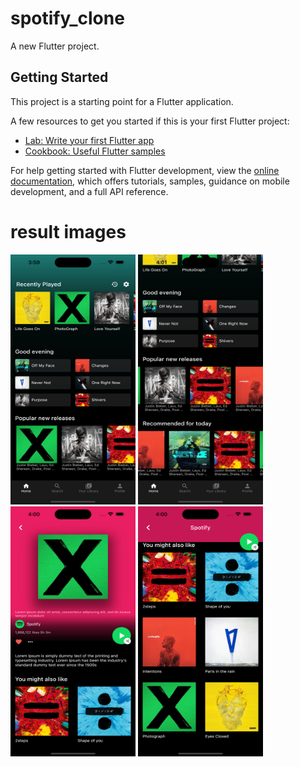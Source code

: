 # spotify_clone

A new Flutter project.

## Getting Started

This project is a starting point for a Flutter application.

A few resources to get you started if this is your first Flutter project:

- [Lab: Write your first Flutter app](https://docs.flutter.dev/get-started/codelab)
- [Cookbook: Useful Flutter samples](https://docs.flutter.dev/cookbook)

For help getting started with Flutter development, view the
[online documentation](https://docs.flutter.dev/), which offers tutorials,
samples, guidance on mobile development, and a full API reference.

# result images

<img width="200" height="400" src="image/main_page.png">
<img width="200" height="400" src="image/main_page2.png">
<img width="200" height="400" src="image/music_page.png">
<img width="200" height="400" src="image/music_page2.png">
